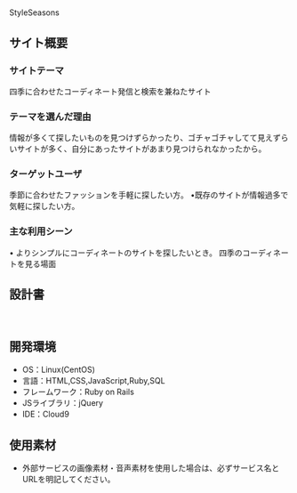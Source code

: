 # <!--ここにアプリ名を入力-->
​StyleSeasons
## サイト概要
### サイトテーマ
<!--何を『目的』とし、どのような『分類』なのかを簡潔に書く-->
​四季に合わせたコーディネート発信と検索を兼ねたサイト
### テーマを選んだ理由
<!--なぜこのようなテーマにしたかを説明する-->
​情報が多くて探したいものを見つけずらかったり、ゴチャゴチャしてて見えずらいサイトが多く、自分にあったサイトがあまり見つけられなかったから。

### ターゲットユーザ
<!--誰に使ってもらうかを具体的に記載する-->
​季節に合わせたファッションを手軽に探したい方。
•既存のサイトが情報過多で気軽に探したい方。
### 主な利用シーン
<!--どのような時に使うのかの状況を記載すること-->
​•	よりシンプルにコーディネートのサイトを探したいとき。
  四季のコーディネートを見る場面
## 設計書
<!--テーマを設定・提出する時点では不要です-->
​
## 開発環境
- OS：Linux(CentOS)
- 言語：HTML,CSS,JavaScript,Ruby,SQL
- フレームワーク：Ruby on Rails
- JSライブラリ：jQuery
- IDE：Cloud9
​
## 使用素材
- 外部サービスの画像素材・音声素材を使用した場合は、必ずサービス名とURLを明記してください。
